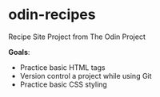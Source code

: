 # odin-recipes
Recipe Site Project from The Odin Project

**Goals**: 
* Practice basic HTML tags 
* Version control a project while using Git
* Practice basic CSS styling